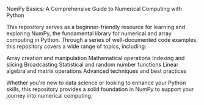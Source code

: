 NumPy Basics: A Comprehensive Guide to Numerical Computing with Python

This repository serves as a beginner-friendly resource for learning and exploring NumPy, the fundamental library for numerical and array computing in Python. Through a series of well-documented code examples, this repository covers a wide range of topics, including:

Array creation and manipulation
Mathematical operations
Indexing and slicing
Broadcasting
Statistical and random number functions
Linear algebra and matrix operations
Advanced techniques and best practices

Whether you're new to data science or looking to enhance your Python skills, this repository provides a solid foundation in NumPy to support your journey into numerical computing.

